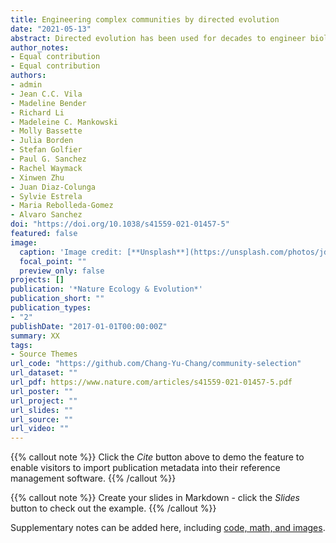 ```yaml
---
title: Engineering complex communities by directed evolution
date: "2021-05-13"
abstract: Directed evolution has been used for decades to engineer biological systems at or below the organismal level. Above the organismal level, a small number of studies have attempted to artificially select microbial ecosystems, with uneven and generally modest success. Our theoretical understanding of artificial ecosystem selection is limited, particularly for large assemblages of asexual organisms, and we know little about designing efficient methods to direct their evolution. Here, we have developed a flexible modelling framework that allows us to systematically probe any arbitrary selection strategy on any arbitrary set of communities and selected functions. By artificially selecting hundreds of in silico microbial metacommunities under identical conditions, we first show that the main breeding methods used to date, which do not necessarily let communities reach their ecological equilibrium, are outperformed by a simple screen of sufficiently mature communities. We then identify a range of alternative directed evolution strategies that, particularly when applied in combination, are well suited for the top-down engineering of large, diverse and stable microbial consortia. Our results emphasize that directed evolution allows an ecological structure–function landscape to be navigated in search of dynamically stable and ecologically resilient communities with desired quantitative attributes.
author_notes:
- Equal contribution
- Equal contribution
authors:
- admin
- Jean C.C. Vila
- Madeline Bender
- Richard Li
- Madeleine C. Mankowski
- Molly Bassette
- Julia Borden
- Stefan Golfier
- Paul G. Sanchez
- Rachel Waymack
- Xinwen Zhu
- Juan Diaz-Colunga
- Sylvie Estrela
- Maria Rebolleda-Gomez
- Alvaro Sanchez
doi: "https://doi.org/10.1038/s41559-021-01457-5"
featured: false
image:
  caption: 'Image credit: [**Unsplash**](https://unsplash.com/photos/jdD8gXaTZsc)'
  focal_point: ""
  preview_only: false
projects: []
publication: '*Nature Ecology & Evolution*'
publication_short: ""
publication_types:
- "2"
publishDate: "2017-01-01T00:00:00Z"
summary: XX
tags:
- Source Themes
url_code: "https://github.com/Chang-Yu-Chang/community-selection"
url_dataset: ""
url_pdf: https://www.nature.com/articles/s41559-021-01457-5.pdf
url_poster: ""
url_project: ""
url_slides: ""
url_source: ""
url_video: ""
---
```



{{% callout note %}}
Click the *Cite* button above to demo the feature to enable visitors to import publication metadata into their reference management software.
{{% /callout %}}

{{% callout note %}}
Create your slides in Markdown - click the *Slides* button to check out the example.
{{% /callout %}}

Supplementary notes can be added here, including [code, math, and images](https://wowchemy.com/docs/writing-markdown-latex/).


